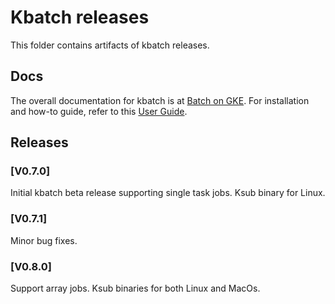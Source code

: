 # Kbatch releases

This folder contains artifacts of kbatch releases.

## Docs

The overall documentation for kbatch is at
[Batch on GKE](https://cloud.google.com/batch/).
For installation and how-to guide, refer to this [User Guide](https://cloud.google.com/kubernetes-engine/docs/concepts/batch).

## Releases

### [V0.7.0]

Initial kbatch beta release supporting single task jobs. Ksub binary for Linux.

### [V0.7.1]

Minor bug fixes.

### [V0.8.0]

Support array jobs. Ksub binaries for both Linux and MacOs. 
